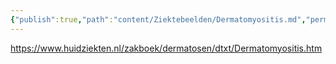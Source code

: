 ```yaml
---
{"publish":true,"path":"content/Ziektebeelden/Dermatomyositis.md","permalink":"/content/ziektebeelden/dermatomyositis/","title":"Dermatomyositis","draft":true,"tags":["Dermatologie","Ziektebeeld"]}
---
```



https://www.huidziekten.nl/zakboek/dermatosen/dtxt/Dermatomyositis.htm